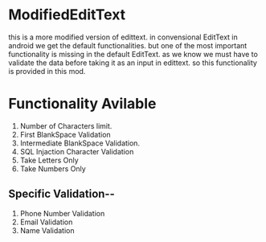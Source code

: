 # ModifiedEditText
this is a more modified version of edittext. in convensional EditText in android we get the default functionalities. but one of the most important functionality is missing in the default EditText. as we know we must have to validate the data before taking it as an input in edittext. so this functionality is provided in this mod.

# Functionality Avilable
1. Number of Characters limit.
2. First BlankSpace Validation
3. Intermediate BlankSpace Validation.
4. SQL Injaction Character Validation
5. Take Letters Only
6. Take Numbers Only
## Specific Validation--
1. Phone Number Validation
2. Email Validation
3. Name Validation